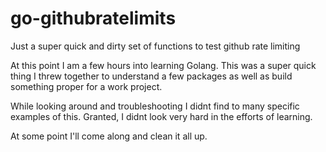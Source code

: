 # go-githubratelimits
Just a super quick and dirty set of functions to test github rate limiting

At this point I am a few hours into learning Golang. This was a super quick thing I threw together to understand a few packages as well as build something proper for a work project.

While looking around and troubleshooting I didnt find to many specific examples of this. Granted, I didnt look very hard in the efforts of learning.

At some point I'll come along and clean it all up.

